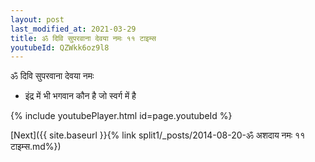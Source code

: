 ```yaml
---
layout: post
last_modified_at: 2021-03-29
title: ॐ दिवि सुपरवाना देवया नमः ११ टाइम्स
youtubeId: QZWkk6oz9l8
---
```

 
 
 ॐ दिवि सुपरवाना देवया नमः  
 
 -  इंद्र में भी भगवान कौन है जो स्वर्ग में है 
 
  
 
  
 
 
 
 
 
 


{% include youtubePlayer.html id=page.youtubeId %}
 
[Next]({{ site.baseurl }}{% link  split1/_posts/2014-08-20-ॐ अशदाय नमः ११ टाइम्स.md%})
 

